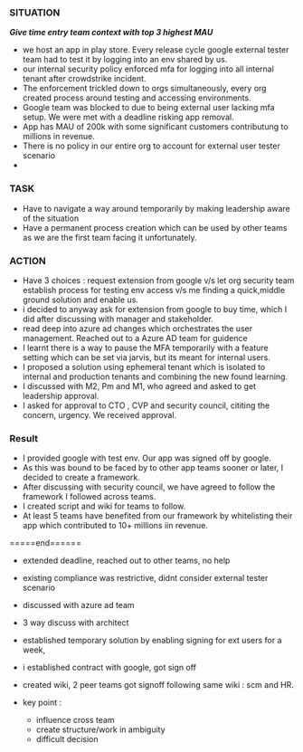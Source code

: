 ### **SITUATION**
***Give time entry team context with top 3 highest MAU***
- we host an app in play store. Every release cycle google external tester team had to test it by logging into an env shared by us.
- our internal security policy enforced mfa for logging into all internal tenant after crowdstrike incident. 
- The enforcement trickled down to orgs simultaneously, every org created process around testing and accessing environments.
- Google team was blocked to due to being external user lacking mfa setup. We were met with a deadline risking app removal.
- App has MAU of 200k with some significant customers contributung to millions in revenue.
- There is no policy in our entire org to account for external user tester scenario
- 

### **TASK**

- Have to navigate a way around temporarily by making leadership aware of the situation
- Have a permanent process creation which can be used by other teams as we are the first team facing it unfortunately.

### **ACTION**
- Have 3 choices : request extension from google v/s let org security team establish process for testing env access v/s me finding a quick,middle ground solution and enable us.
- i decided to anyway ask for extension from google to buy time, which I did after discussing with manager and stakeholder.
- read deep into azure ad changes which orchestrates the user management. Reached out to a Azure AD team for guidence
- I learnt there is a way to pause the MFA temporarily with a feature setting which can be set via jarvis, but its meant for internal users.
- I proposed a solution using ephemeral tenant which is isolated to internal and production tenants and combining the new found learning.
- I discussed with M2, Pm and M1, who agreed and asked to get leadership approval.
- I asked for approval to CTO , CVP and security council, cititing the concern, urgency. We received approval.

### Result
- I provided google with test env. Our app was signed off by google.
- As this was bound to be faced by to other app teams sooner or later, I decided to create a framework.
- After discussing with security council, we have agreed to follow the framework I followed across teams. 
- I created script and wiki for teams to follow.
- At least 5 teams have benefited from our framework by whitelisting their app which contributed to 10+ millions iin revenue.

=====end======




- extended deadline, reached out to other teams, no help
- existing compliance was restrictive, didnt consider external tester scenario
- discussed with azure ad team
- 3 way discuss with architect
- established temporary solution by enabling signing for ext users for a week,
- i established contract with google, got sign off
- created wiki, 2 peer teams got signoff following same wiki : scm and HR.


- key point :
    - influence cross team
    - create structure/work in ambiguity
    - difficult decision